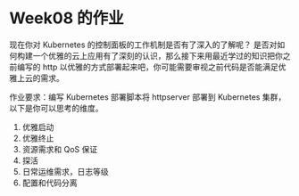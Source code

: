 # Week08 的作业


现在你对 Kubernetes 的控制面板的工作机制是否有了深入的了解呢？
是否对如何构建一个优雅的云上应用有了深刻的认识，那么接下来用最近学过的知识把你之前编写的 http 以优雅的方式部署起来吧，你可能需要审视之前代码是否能满足优雅上云的需求。

作业要求：编写 Kubernetes 部署脚本将 httpserver 部署到 Kubernetes 集群，以下是你可以思考的维度。

1. 优雅启动
2. 优雅终止
3. 资源需求和 QoS 保证
4. 探活
5. 日常运维需求，日志等级
6. 配置和代码分离

